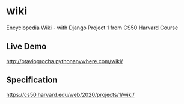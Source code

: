 # wiki
Encyclopedia Wiki - with Django
Project 1 from CS50 Harvard Course

## Live Demo
http://otaviogrocha.pythonanywhere.com/wiki/

## Specification
https://cs50.harvard.edu/web/2020/projects/1/wiki/
